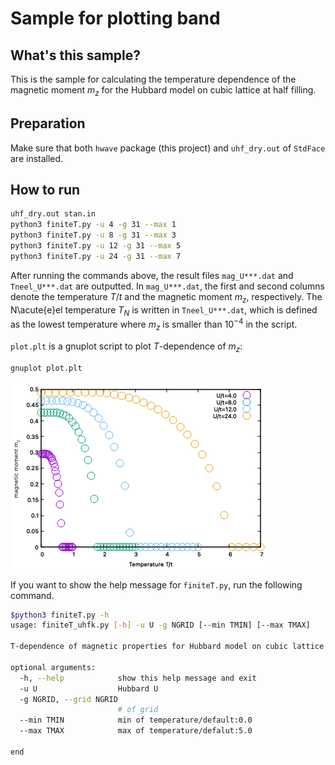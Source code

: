 # Sample for plotting band

## What's this sample?

This is the sample for calculating the temperature dependence of the magnetic moment $m_z$ for the Hubbard model on cubic lattice at half filling.

## Preparation

Make sure that both `hwave` package (this project) and `uhf_dry.out` of `StdFace` are installed.

## How to run

```bash
uhf_dry.out stan.in
python3 finiteT.py -u 4 -g 31 --max 1
python3 finiteT.py -u 8 -g 31 --max 3
python3 finiteT.py -u 12 -g 31 --max 5
python3 finiteT.py -u 24 -g 31 --max 7
```

After running the commands above, the result files `mag_U***.dat` and `Tneel_U***.dat` are outputted.
In `mag_U***.dat`, the first and second columns denote the temperature $T/t$ and the magnetic moment $m_z$, respectively.
The N\acute{e}el temperature $T_N$ is written in `Tneel_U***.dat`, which is defined as the lowest temperature where $m_z$ is smaller than $10^{-4}$ in the script.

`plot.plt` is a gnuplot script to plot $T$-dependence of $m_z$:

```bash
gnuplot plot.plt
```

![temperature dependence of magnetic momonet mz](./mz_HubbardCubic_L12.png)


If you want to show the help message for `finiteT.py`, run the following command. 
```bash
$python3 finiteT.py -h
usage: finiteT_uhfk.py [-h] -u U -g NGRID [--min TMIN] [--max TMAX]

T-dependence of magnetic properties for Hubbard model on cubic lattice by using UHFk

optional arguments:
  -h, --help            show this help message and exit
  -u U                  Hubbard U
  -g NGRID, --grid NGRID
                        # of grid
  --min TMIN            min of temperature/default:0.0
  --max TMAX            max of temperature/defalut:5.0

end
```
